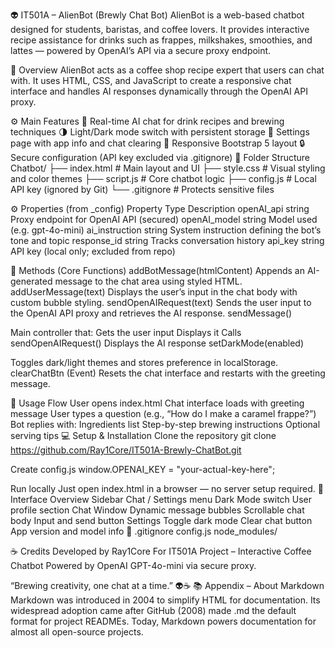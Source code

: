 👽 IT501A – AlienBot (Brewly Chat Bot)
AlienBot is a web-based chatbot designed for students, baristas, and coffee lovers.
It provides interactive recipe assistance for drinks such as frappes, milkshakes, smoothies, and lattes — powered by OpenAI’s API via a secure proxy endpoint.

🧠 Overview
AlienBot acts as a coffee shop recipe expert that users can chat with.
It uses HTML, CSS, and JavaScript to create a responsive chat interface and handles AI responses dynamically through the OpenAI API proxy.

⚙️ Main Features
💬 Real-time AI chat for drink recipes and brewing techniques
🌗 Light/Dark mode switch with persistent storage
🧾 Settings page with app info and chat clearing
📱 Responsive Bootstrap 5 layout
🔒 Secure configuration (API key excluded via .gitignore)
🧩 Folder Structure
Chatbot/
├── index.html       # Main layout and UI
├── style.css        # Visual styling and color themes
├── script.js        # Core chatbot logic
├── config.js        # Local API key (ignored by Git)
└── .gitignore       # Protects sensitive files

⚙️ Properties (from _config)
Property                     	Type	                 Description
openAI_api	                string                  	Proxy endpoint for OpenAI API (secured)
openAI_model	              string                  	Model used (e.g. gpt-4o-mini)
ai_instruction	            string	                  System instruction defining the bot’s tone and topic
response_id	string	        Tracks                    conversation history
api_key	string	            API key                   (local only; excluded from repo)

🧠 Methods (Core Functions)
addBotMessage(htmlContent)
Appends an AI-generated message to the chat area using styled HTML.
addUserMessage(text)
Displays the user’s input in the chat body with custom bubble styling.
sendOpenAIRequest(text)
Sends the user input to the OpenAI API proxy and retrieves the AI response.
sendMessage()

Main controller that:
Gets the user input
Displays it
Calls sendOpenAIRequest()
Displays the AI response
setDarkMode(enabled)

Toggles dark/light themes and stores preference in localStorage.
clearChatBtn (Event)
Resets the chat interface and restarts with the greeting message.

🧩 Usage Flow
User opens index.html
Chat interface loads with greeting message
User types a question (e.g., “How do I make a caramel frappe?”)
Bot replies with:
Ingredients list
Step-by-step brewing instructions
Optional serving tips
💻 Setup & Installation
Clone the repository
git clone https://github.com/Ray1Core/IT501A-Brewly-ChatBot.git

Create config.js
window.OPENAI_KEY = "your-actual-key-here";

Run locally
Just open index.html in a browser — no server setup required.
🎨 Interface Overview
Sidebar
Chat / Settings menu
Dark Mode switch
User profile section
Chat Window
Dynamic message bubbles
Scrollable chat body
Input and send button
Settings
Toggle dark mode
Clear chat button
App version and model info
🧾 .gitignore
config.js
node_modules/

☕ Credits
Developed by Ray1Core
For IT501A Project – Interactive Coffee Chatbot
Powered by OpenAI GPT-4o-mini via secure proxy.

“Brewing creativity, one chat at a time.” 👽☕
📚 Appendix – About Markdown
Markdown was introduced in 2004 to simplify HTML for documentation.
Its widespread adoption came after GitHub (2008) made .md the default format for project READMEs.
Today, Markdown powers documentation for almost all open-source projects.
